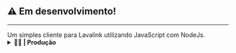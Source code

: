 <h2>⚠️ Em desenvolvimento!</h2>
<hr>
Um simples cliente para Lavalink utilizando JavaScript com NodeJs.

<details>
    <summary><strong>👷‍♂️ | Produção</strong></summary>
    <ul>
        <li>[x] • Conecção com os Nodes</li>
        <li>[x] • Player funcionando</li>
        <li>[x] • Efeitos para o Player</li>
        <li>[ ] • Loop do Player</li>
        <li>[ ] • Eventos do Player</li>
        <li>[ ] • Eventos do Node</li>
    </ul>
</details>
